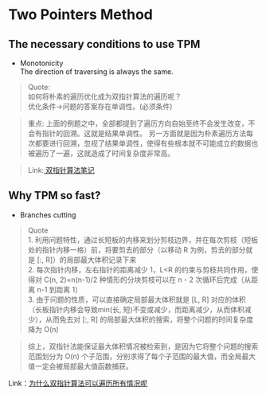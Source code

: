 # Two Pointers Method
## The necessary conditions to use TPM
* Monotonicity   
The direction of traversing is always the same.   

> Quote:   
> 如何将朴素的遍历优化成为双指针算法的遍历呢？   
优化条件->问题的答案存在单调性。(必须条件)   

>重点:
上面的例题之中，全部都提到了遍历方向自始至终不会发生改变，不会有指针的回溯。这就是结果单调性。
另一方面就是因为朴素遍历方法每次都要进行回溯，忽视了结果单调性，使得有些根本就不可能成立的数据也被遍历了一遍，这就造成了时间复杂度非常高。

> Link:<a href="https://www.acwing.com/blog/content/24845/"> 双指针算法笔记</a>

## Why TPM so fast?
* Branches cutting
> Quote   
    1. 利用问题特性，通过长短板的内移来划分剪枝边界，并在每次剪枝（短板处的指针内移一格）前，将要剪去的部分（以移动 R 为例，剪去的部分就是 [:, R]）的局部最大体积记录下来   
    2. 每次指针内移，左右指针的距离减少 1，L<R 的约束与剪枝共同作用，使得对 C(n, 2)=n(n-1)/2 种情形的分块剪枝可以在 n - 2 次循环后完成（从距离 n-1 到距离 1）   
    3. 由于问题的性质，可以直接确定局部最大体积就是 [L, R] 对应的体积（长板指针内移会导致min(长, 短)不变或减少，而距离减少，从而体积减少），从而免去对 [:, R] 的局部最大体积的搜索，将整个问题的时间复杂度降为 O(n)  
 
> 综上，双指针法能保证最大体积情况被检索到，是因为它将整个问题的搜索范围划分为 O(n) 个子范围，分别求得了每个子范围的最大值，而全局最大值一定会被局部最大值函数捕获。

Link：[为什么双指针算法可以遍历所有情况呢](https://www.zhihu.com/question/477768158/answer/2951907655)

